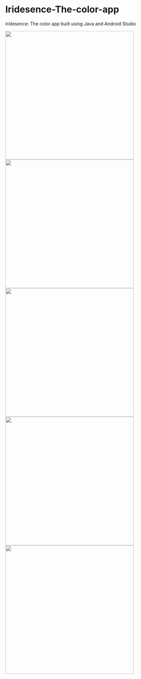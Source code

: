 # Iridesence-The-color-app
Iridesence: The color app built using Java and Android Studio

<div style="display: inline-block">

<img src="https://user-images.githubusercontent.com/102166679/230828862-e213e310-0ccb-475b-8877-d4eb22a7a6c1.jpeg" height=400 > 

<img src="https://user-images.githubusercontent.com/102166679/230828913-466fee7e-d925-4173-b2b7-46cbbf4ef955.jpeg" height=400>

<img src="https://user-images.githubusercontent.com/102166679/230828949-d49c9a6c-261f-44af-be4a-5914924a645a.jpeg" height=400>

<img src="https://user-images.githubusercontent.com/102166679/230828959-df0e1886-1fd6-4e6c-9c85-53706cbfb192.jpeg" height=400>

<img src="https://user-images.githubusercontent.com/102166679/230828969-c7a048f2-9c37-4ca5-b9fc-78a986b6120b.jpeg" height=400>
</div>
